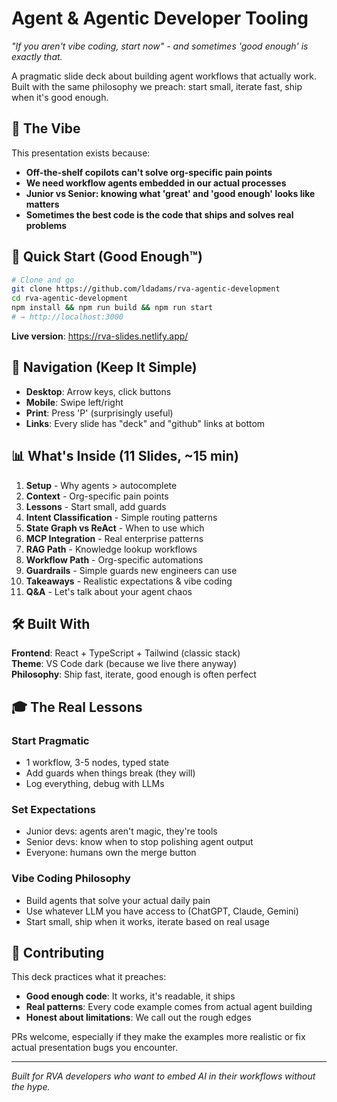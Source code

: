# Agent & Agentic Developer Tooling

*"If you aren't vibe coding, start now" - and sometimes 'good enough' is exactly that.*

A pragmatic slide deck about building agent workflows that actually work. Built with the same philosophy we preach: start small, iterate fast, ship when it's good enough.

## 🎯 The Vibe

This presentation exists because:
- **Off-the-shelf copilots can't solve org-specific pain points** 
- **We need workflow agents embedded in our actual processes**
- **Junior vs Senior: knowing what 'great' and 'good enough' looks like matters**
- **Sometimes the best code is the code that ships and solves real problems**

## 🚀 Quick Start (Good Enough™)

```bash
# Clone and go
git clone https://github.com/ldadams/rva-agentic-development
cd rva-agentic-development
npm install && npm run build && npm run start
# → http://localhost:3000
```

**Live version**: https://rva-slides.netlify.app/

## 📱 Navigation (Keep It Simple)

- **Desktop**: Arrow keys, click buttons
- **Mobile**: Swipe left/right  
- **Print**: Press 'P' (surprisingly useful)
- **Links**: Every slide has "deck" and "github" links at bottom

## 📊 What's Inside (11 Slides, ~15 min)

1. **Setup** - Why agents > autocomplete
2. **Context** - Org-specific pain points  
3. **Lessons** - Start small, add guards
4. **Intent Classification** - Simple routing patterns
5. **State Graph vs ReAct** - When to use which
6. **MCP Integration** - Real enterprise patterns
7. **RAG Path** - Knowledge lookup workflows
8. **Workflow Path** - Org-specific automations
9. **Guardrails** - Simple guards new engineers can use
10. **Takeaways** - Realistic expectations & vibe coding
11. **Q&A** - Let's talk about your agent chaos

## 🛠️ Built With

**Frontend**: React + TypeScript + Tailwind (classic stack)  
**Theme**: VS Code dark (because we live there anyway)  
**Philosophy**: Ship fast, iterate, good enough is often perfect

## 🎓 The Real Lessons

### **Start Pragmatic**
- 1 workflow, 3-5 nodes, typed state
- Add guards when things break (they will)
- Log everything, debug with LLMs

### **Set Expectations** 
- Junior devs: agents aren't magic, they're tools
- Senior devs: know when to stop polishing agent output
- Everyone: humans own the merge button

### **Vibe Coding Philosophy**
- Build agents that solve your actual daily pain
- Use whatever LLM you have access to (ChatGPT, Claude, Gemini)
- Start small, ship when it works, iterate based on real usage

## 🤝 Contributing

This deck practices what it preaches:
- **Good enough code**: It works, it's readable, it ships
- **Real patterns**: Every code example comes from actual agent building
- **Honest about limitations**: We call out the rough edges

PRs welcome, especially if they make the examples more realistic or fix actual presentation bugs you encounter.

---

*Built for RVA developers who want to embed AI in their workflows without the hype.*
